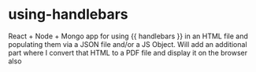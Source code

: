 # using-handlebars
React + Node + Mongo app for using {{ handlebars }} in an HTML file and populating them via a JSON file and/or a JS Object. Will add an additional part where I convert that HTML to a PDF file and display it on the browser also
